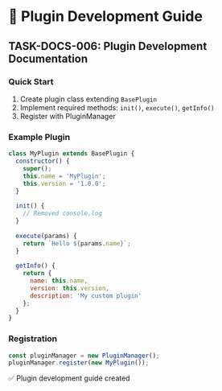 # 🔌 Plugin Development Guide

## TASK-DOCS-006: Plugin Development Documentation

### Quick Start
1. Create plugin class extending `BasePlugin`
2. Implement required methods: `init()`, `execute()`, `getInfo()`
3. Register with PluginManager

### Example Plugin
```javascript
class MyPlugin extends BasePlugin {
  constructor() {
    super();
    this.name = 'MyPlugin';
    this.version = '1.0.0';
  }
  
  init() {
    // Removed console.log
  }
  
  execute(params) {
    return `Hello ${params.name}`;
  }
  
  getInfo() {
    return {
      name: this.name,
      version: this.version,
      description: 'My custom plugin'
    };
  }
}
```

### Registration
```javascript
const pluginManager = new PluginManager();
pluginManager.register(new MyPlugin());
```

✅ Plugin development guide created